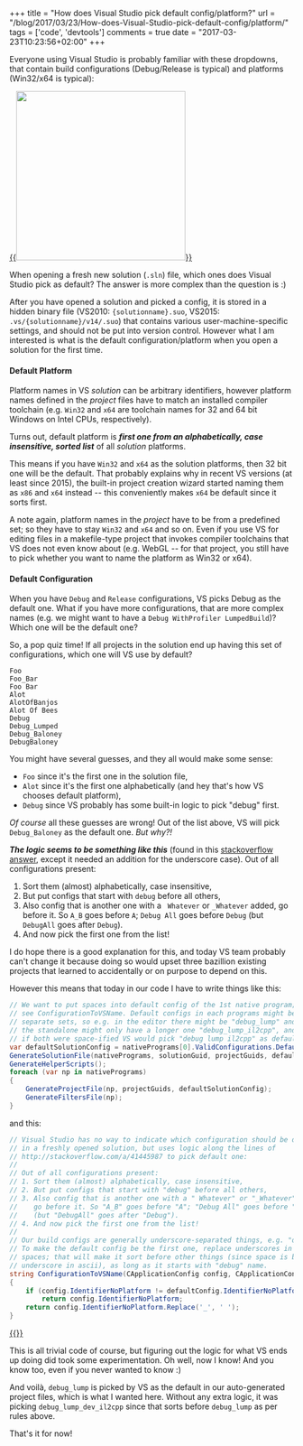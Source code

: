 +++
title = "How does Visual Studio pick default config/platform?"
url = "/blog/2017/03/23/How-does-Visual-Studio-pick-default-config/platform/"
tags = ['code', 'devtools']
comments = true
date = "2017-03-23T10:23:56+02:00"
+++

Everyone using Visual Studio is probably familiar with these dropdowns, that contain build configurations
(Debug/Release is typical) and platforms (Win32/x64 is typical):

[{{<img width="300px" src="/img/blog/2017-03/vsconfig-standard.png">}}](/img/blog/2017-03/vsconfig-standard.png)

When opening a fresh new solution (`.sln`) file, which ones does Visual Studio pick as default? The answer is
more complex than the question is :)

After you have opened a solution and picked a config, it is stored in a hidden binary file
(VS2010: `{solutionname}.suo`, VS2015: `.vs/{solutionname}/v14/.suo`) that contains various
user-machine-specific settings, and should not be put into version control. However what I am interested is
what is the default configuration/platform when you open a solution for the first time.


#### Default Platform

Platform names in VS *solution* can be arbitrary identifiers, however platform names defined in the *project*
files have to match an installed compiler toolchain (e.g. `Win32` and `x64` are toolchain names for 32 and
64 bit Windows on Intel CPUs, respectively).

Turns out, default platform is ***first one from an alphabetically, case insensitive, sorted list*** of all
*solution* platforms.

This means if you have `Win32` and `x64` as the solution platforms, then 32 bit one will be the default.
That probably explains why in recent VS versions (at least since 2015), the built-in project creation
wizard started naming them as `x86` and `x64` instead -- this conveniently makes `x64` be default since it
sorts first.

A note again, platform names in the *project* have to be from a predefined set; so they have to stay `Win32`
and `x64` and so on. Even if you use VS for editing files in a makefile-type project that invokes compiler
toolchains that VS does not even know about (e.g. WebGL -- for that project, you still have to pick whether
you want to name the platform as Win32 or x64).


#### Default Configuration

When you have `Debug` and `Release` configurations, VS picks Debug as the default one. What if you have more
configurations, that are more complex names (e.g. we might want to have a `Debug WithProfiler LumpedBuild`)?
Which one will be the default one?

So, a pop quiz time! If all projects in the solution end up having this set of configurations, which one will
VS use by default?

```
Foo
Foo_Bar
Foo Bar
Alot
AlotOfBanjos
Alot Of Bees
Debug
Debug_Lumped
Debug_Baloney
DebugBaloney
```

You might have several guesses, and they all would make some sense:

* `Foo` since it's the first one in the solution file,
* `Alot` since it's the first one alphabetically (and hey that's how VS chooses default platform),
* `Debug` since VS probably has some built-in logic to pick "debug" first.

*Of course* all these guesses are wrong! Out of the list above, VS will pick `Debug_Baloney` as the default
one. *But why?!*

***The logic seems to be something like this*** (found in this
[stackoverflow answer](http://stackoverflow.com/a/41445987), except it needed an addition for the underscore case).
Out of all configurations present:

1. Sort them (almost) alphabetically, case insensitive,
2. But put configs that start with `debug` before all others,
3. Also config that is another one with a ` Whatever` or `_Whatever` added, go before it. So `A_B` goes before
    `A`; `Debug All` goes before `Debug` (but `DebugAll` goes after `Debug`).
4. And now pick the first one from the list!

I do hope there is a good explanation for this, and today VS team probably can't change it because doing so would
upset three bazillion existing projects that learned to accidentally or on purpose to depend on this.


However this means that today in our code I have to write things like this:

```csharp
// We want to put spaces into default config of the 1st native program;
// see ConfigurationToVSName. Default configs in each programs might be
// separate sets, so e.g. in the editor there might be "debug_lump" and
// the standalone might only have a longer one "debug_lump_il2cpp", and
// if both were space-ified VS would pick "debug lump il2cpp" as default.
var defaultSolutionConfig = nativePrograms[0].ValidConfigurations.Default;
GenerateSolutionFile(nativePrograms, solutionGuid, projectGuids, defaultSolutionConfig);
GenerateHelperScripts();
foreach (var np in nativePrograms)
{
    GenerateProjectFile(np, projectGuids, defaultSolutionConfig);
    GenerateFiltersFile(np);
}
```

and this:

```csharp
// Visual Studio has no way to indicate which configuration should be default
// in a freshly opened solution, but uses logic along the lines of
// http://stackoverflow.com/a/41445987 to pick default one:
//
// Out of all configurations present:
// 1. Sort them (almost) alphabetically, case insensitive,
// 2. But put configs that start with "debug" before all others,
// 3. Also config that is another one with a " Whatever" or "_Whatever" added,
//    go before it. So "A_B" goes before "A"; "Debug All" goes before "Debug"
//    (but "DebugAll" goes after "Debug").
// 4. And now pick the first one from the list!
//
// Our build configs are generally underscore-separated things, e.g. "debug_lump_il2cpp".
// To make the default config be the first one, replace underscores in it with
// spaces; that will make it sort before other things (since space is before
// underscore in ascii), as long as it starts with "debug" name.
string ConfigurationToVSName(CApplicationConfig config, CApplicationConfig defaultConfig)
{
    if (config.IdentifierNoPlatform != defaultConfig.IdentifierNoPlatform)
        return config.IdentifierNoPlatform;
    return config.IdentifierNoPlatform.Replace('_', ' ');
}

```

[{{<imgright width="150" src="/img/blog/2017-03/vsconfig-default.png">}}](/img/blog/2017-03/vsconfig-default.png)

This is all trivial code of course, but figuring out the logic for what VS ends up doing
did took some experimentation. Oh well, now I know! And you know too, even if you never wanted
to know :)

And voilà, `debug_lump` is picked by VS as the default in our auto-generated project files, which is
what I wanted here. Without any extra logic, it was picking `debug_lump_dev_il2cpp` since that
sorts before `debug_lump` as per rules above.

That's it for now!
